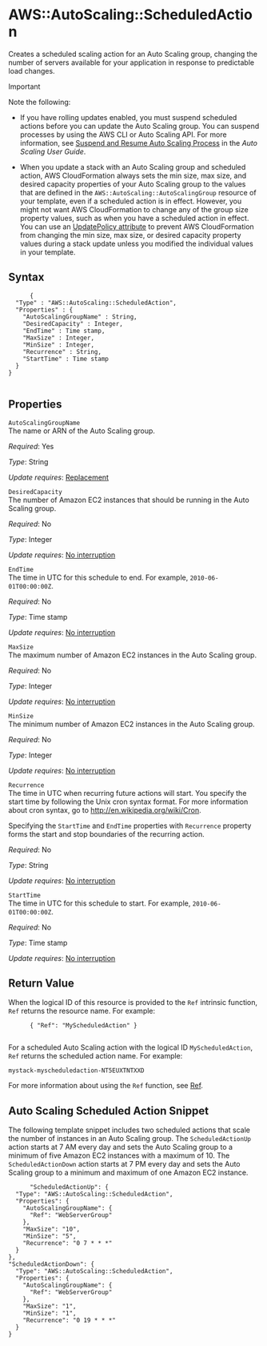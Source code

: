AWS::AutoScaling::ScheduledAction
=================================

Creates a scheduled scaling action for an Auto Scaling group, changing the number of servers available for your application in response to predictable load changes.

Important

Note the following:

-   If you have rolling updates enabled, you must suspend scheduled actions before you can update the Auto Scaling group. You can suspend processes by using the AWS CLI or Auto Scaling API. For more information, see [Suspend and Resume Auto Scaling Process](http://docs.aws.amazon.com/autoscaling/latest/userguide/US_SuspendResume.html) in the *Auto Scaling User Guide*.

-   When you update a stack with an Auto Scaling group and scheduled action, AWS CloudFormation always sets the min size, max size, and desired capacity properties of your Auto Scaling group to the values that are defined in the `AWS::AutoScaling::AutoScalingGroup` resource of your template, even if a scheduled action is in effect. However, you might not want AWS CloudFormation to change any of the group size property values, such as when you have a scheduled action in effect. You can use an [UpdatePolicy attribute](aws-attribute-updatepolicy.html "UpdatePolicy Attribute") to prevent AWS CloudFormation from changing the min size, max size, or desired capacity property values during a stack update unless you modified the individual values in your template.

Syntax
------

``` {.programlisting}
      {
  "Type" : "AWS::AutoScaling::ScheduledAction",
  "Properties" : {
    "AutoScalingGroupName" : String,
    "DesiredCapacity" : Integer,
    "EndTime" : Time stamp,
    "MaxSize" : Integer,
    "MinSize" : Integer,
    "Recurrence" : String,
    "StartTime" : Time stamp
  }
}
    
```

Properties
----------

 `AutoScalingGroupName`   
The name or ARN of the Auto Scaling group.

*Required*: Yes

*Type*: String

*Update requires*: [Replacement](using-cfn-updating-stacks-update-behaviors.html#update-replacement)

 `DesiredCapacity`   
The number of Amazon EC2 instances that should be running in the Auto Scaling group.

*Required*: No

*Type*: Integer

*Update requires*: [No interruption](using-cfn-updating-stacks-update-behaviors.html#update-no-interrupt)

 `EndTime`   
The time in UTC for this schedule to end. For example, `2010-06-01T00:00:00Z`.

*Required*: No

*Type*: Time stamp

*Update requires*: [No interruption](using-cfn-updating-stacks-update-behaviors.html#update-no-interrupt)

 `MaxSize`   
The maximum number of Amazon EC2 instances in the Auto Scaling group.

*Required*: No

*Type*: Integer

*Update requires*: [No interruption](using-cfn-updating-stacks-update-behaviors.html#update-no-interrupt)

 `MinSize`   
The minimum number of Amazon EC2 instances in the Auto Scaling group.

*Required*: No

*Type*: Integer

*Update requires*: [No interruption](using-cfn-updating-stacks-update-behaviors.html#update-no-interrupt)

 `Recurrence`   
The time in UTC when recurring future actions will start. You specify the start time by following the Unix cron syntax format. For more information about cron syntax, go to <http://en.wikipedia.org/wiki/Cron>.

Specifying the `StartTime` and `EndTime` properties with `Recurrence` property forms the start and stop boundaries of the recurring action.

*Required*: No

*Type*: String

*Update requires*: [No interruption](using-cfn-updating-stacks-update-behaviors.html#update-no-interrupt)

 `StartTime`   
The time in UTC for this schedule to start. For example, `2010-06-01T00:00:00Z`.

*Required*: No

*Type*: Time stamp

*Update requires*: [No interruption](using-cfn-updating-stacks-update-behaviors.html#update-no-interrupt)

Return Value
------------

When the logical ID of this resource is provided to the `Ref` intrinsic function, `Ref` returns the resource name. For example:

``` {.programlisting}
      { "Ref": "MyScheduledAction" }
    
```

For a scheduled Auto Scaling action with the logical ID `MyScheduledAction`, `Ref` returns the scheduled action name. For example:

`mystack-myscheduledaction-NT5EUXTNTXXD`

For more information about using the `Ref` function, see [Ref](intrinsic-function-reference-ref.html "Ref").

Auto Scaling Scheduled Action Snippet
-------------------------------------

The following template snippet includes two scheduled actions that scale the number of instances in an Auto Scaling group. The `ScheduledActionUp` action starts at 7 AM every day and sets the Auto Scaling group to a minimum of five Amazon EC2 instances with a maximum of 10. The `ScheduledActionDown` action starts at 7 PM every day and sets the Auto Scaling group to a minimum and maximum of one Amazon EC2 instance.

``` {.programlisting}
      "ScheduledActionUp": {
  "Type": "AWS::AutoScaling::ScheduledAction",
  "Properties": {
    "AutoScalingGroupName": {
      "Ref": "WebServerGroup"
    },
    "MaxSize": "10",
    "MinSize": "5",
    "Recurrence": "0 7 * * *"
  }
},
"ScheduledActionDown": {
  "Type": "AWS::AutoScaling::ScheduledAction",
  "Properties": {
    "AutoScalingGroupName": {
      "Ref": "WebServerGroup"
    },
    "MaxSize": "1",
    "MinSize": "1",
    "Recurrence": "0 19 * * *"
  }
}
    
```
